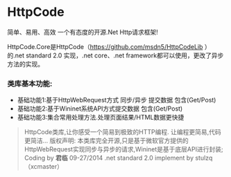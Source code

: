 # HttpCode 
简单、易用、高效 一个有态度的开源.Net Http请求框架!

HttpCode.Core是HttpCode（https://github.com/msdn5/HttpCodeLib ） 的.net standard 2.0 实现，.net core、.net framework都可以使用，更改了异步方法的实现。

### 类库基本功能:
- 基础功能1:基于HttpWebRequest方式 同步/异步 提交数据 包含(Get/Post)
- 基础功能2:基于Wininet系统API方式提交数据 包含(Get/Post)
- 基础功能3:集合常用处理方法.处理页面结果/HTML数据更快捷

> HttpCode类库,让你感受一个简易到极致的HTTP编程.
让编程更简易,代码更简洁... 
版权声明: 
本类库完全开源,只是基于微软官方提供的HttpWebRequest实现同步与异步的请求,Wininet是基于底层API进行封装;
Coding by **君临** 
09-27/2014
.net standard 2.0 implement by stulzq（xcmaster）
